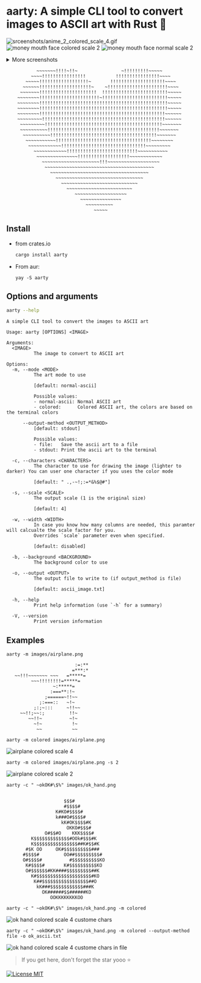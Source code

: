 # aarty: A simple CLI tool to convert images to ASCII art with Rust 🦀

![srceenshots/anime_2_colored_scale_4.gif](./srceenshots/anime_2_colored_scale_4.gif)
![money mouth face colored scale 2](./srceenshots/money_mouth_face_colored_scale_2.png)
![money mouth face normal scale 2](./srceenshots/money_mouth_face_normal_scale_2.png)

<details>
<summary>More screenshots</summary>

![crab colored scale 1](./srceenshots/crap_colored_scale_1.png)
[Original image](./images/crab.png)
![crap colored scale](./srceenshots/crap_colored_scale_2.png)
[Original image](./images/crab.png)
![nerd face colored scale](./srceenshots/nerd_face_colored_scale_2.png)
[Original image](./images/nerd_face.png)
![nerd face normal scale](./srceenshots/nerd_face_normal_scale_2.png)
[Original image](./images/nerd_face.png)
![srceenshots/anime_2_colored_scale_4.gif](./srceenshots/anime_2_colored_scale_4.gif)
[Original image](./images/anime_2.jpg)
![anime colored scale 3](./srceenshots/anime_colored_scale_3.gif)
[Original image](./images/anime.jpg)

</details>

```
           ~~~~~~~!!!!~!!~                ~!!!!!!!!!~~~~~           
         ~~~~!!!!!!!!!!!!!!!!           !!!!!!!!!!!!!!!!~~~~        
       ~~~~~!!!!!!!!!!!!!!!!!!~       !!!!!!!!!!!!!!!!!!!!~~~~      
      ~~~~~~!!!!!!!!!!!!!!!!!!!~    ~!!!!!!!!!!!!!!!!!!!!!!~~~~     
     ~~~~~~~!!!!!!!!!!!!!!!!!!!!!  !!!!!!!!!!!!!!!!!!!!!!!!~~~~~    
    ~~~~~~~~!!!!!!!!!!!!!!!!!!!!!!~!!!!!!!!!!!!!!!!!!!!!!!!~~~~~    
    ~~~~~~~~!!!!!!!!!!!!!!!!!!!!!!!!!!!!!!!!!!!!!!!!!!!!!!!~~~~~    
    ~~~~~~~~!!!!!!!!!!!!!!!!!!!!!!!!!!!!!!!!!!!!!!!!!!!!!!!~~~~~    
    ~~~~~~~~!!!!!!!!!!!!!!!!!!!!!!!!!!!!!!!!!!!!!!!!!!!!!!~~~~~~    
    ~~~~~~~~~!!!!!!!!!!!!!!!!!!!!!!!!!!!!!!!!!!!!!!!!!!!!!~~~~~~    
     ~~~~~~~~~!!!!!!!!!!!!!!!!!!!!!!!!!!!!!!!!!!!!!!!!!!!~~~~~~~    
     ~~~~~~~~~~!!!!!!!!!!!!!!!!!!!!!!!!!!!!!!!!!!!!!!!!!~~~~~~~     
      ~~~~~~~~~~!!!!!!!!!!!!!!!!!!!!!!!!!!!!!!!!!!!!!!!~~~~~~~      
       ~~~~~~~~~~~!!!!!!!!!!!!!!!!!!!!!!!!!!!!!!!!!!!~~~~~~~~       
        ~~~~~~~~~~~~!!!!!!!!!!!!!!!!!!!!!!!!!!!!!!!~~~~~~~~~        
          ~~~~~~~~~~~~!!!!!!!!!!!!!!!!!!!!!!!!!!~~~~~~~~~~~         
           ~~~~~~~~~~~~~~~!!!!!!!!!!!!!!!!!!!~~~~~~~~~~~~           
             ~~~~~~~~~~~~~~~~~~~~~!!!~~~~~~~~~~~~~~~~~~~            
              ~~~~~~~~~~~~~~~~~~~~~~~~~~~~~~~~~~~~~~~~              
                ~~~~~~~~~~~~~~~~~~~~~~~~~~~~~~~~~~~~                
                  ~~~~~~~~~~~~~~~~~~~~~~~~~~~~~~~~                  
                    ~~~~~~~~~~~~~~~~~~~~~~~~~~~~                    
                      ~~~~~~~~~~~~~~~~~~~~~~~~                      
                         ~~~~~~~~~~~~~~~~~~~                        
                           ~~~~~~~~~~~~~~~                          
                             ~~~~~~~~~~                             
                                ~~~~~                
```

## Install

- from crates.io
    ```bash
    cargo install aarty
    ```
- From aur: 
  ```shell 
  yay -S aarty
  ```

## Options and arguments


```bash
aarty --help
```
```
A simple CLI tool to convert the images to ASCII art

Usage: aarty [OPTIONS] <IMAGE>

Arguments:
  <IMAGE>
          The image to convert to ASCII art

Options:
  -m, --mode <MODE>
          The art mode to use
          
          [default: normal-ascii]

          Possible values:
          - normal-ascii: Normal ASCII art
          - colored:      Colored ASCII art, the colors are based on the terminal colors

      --output-method <OUTPUT_METHOD>
          [default: stdout]

          Possible values:
          - file:   Save the ascii art to a file
          - stdout: Print the ascii art to the terminal

  -c, --characters <CHARACTERS>
          The character to use for drawing the image (lighter to darker) You can user one character if you uses the color mode
          
          [default: " .,-~!;:=*&%$@#"]

  -s, --scale <SCALE>
          The output scale (1 is the original size)
          
          [default: 4]

  -w, --width <WIDTH>
          In case you know how many columns are needed, this paramter will calcualte the scale factor for you.
          Overrides `scale` parameter even when specified.

          [default: disabled]

  -b, --background <BACKGROUND>
          The background color to use

  -o, --output <OUTPUT>
          The output file to write to (if output_method is file)
          
          [default: ascii_image.txt]

  -h, --help
          Print help information (use `-h` for a summary)

  -V, --version
          Print version information
```

## Examples

```shell
aarty -m images/airplane.png
```
```
                         :=:**    
                        =***:*    
   ~~!!!~~~~~~~ ~~~   =*****=     
         ~~~!!!!!!!!=*****=       
                 ~:*****=         
                :===**:!~         
              ;======~!!~~        
            ;:===::   ~!~         
          ;:;~:::     ~!!~~       
     ~~!!;~~:;         !!~        
        ~~!!~          ~!~        
          ~!~           !~        
           ~~           ~~        
```

```shell
aarty -m colored images/airplane.png
```
![airplane colored scale 4](./srceenshots/airplane_colored_scale_4.png)

```shell
aarty -m colored images/airplane.png -s 2
```
![airplane colored scale 2](./srceenshots/airplane_colored_scale_2.png)

```shell
aarty -c " ~okOK#\$%" images/ok_hand.png
```
```
                                        
                     $$$#               
                     #$$$$#             
                  K#KO#$$$$#            
                  k###O#$$$$#           
                    kK#OK$$$$#K         
                      OKKO#$$$#         
              O#$$#O    KKK$$$$#        
         K$$$$$$$$$$$$$#OOk#$$$#K       
         K$$$$$$$$$$$$$$$$##K#$$#K      
       #$K OO     OK#$$$$$$$$$$###      
      #$$$$#         OO##$$$$$$$$$#     
      O#$$$$#          #$$$$$$$$$$KO    
       K#$$$$#       K#$$$$$$$$$$KO     
       O#$$$$$$#KK####$$$$$$$$$##K      
         K#$$$$$$$$$$$$$$$$$$$$#KO      
          K##$$$$$$$$$$$$$$$$$##O       
           kK###$$$$$$$$$$$$###K        
             OK######$$######KO         
                OOKKKKKKKKOO            
```

```shell
aarty -c " ~okOK#\$%" images/ok_hand.png -m colored
```
![ok hand colored scale 4 custome chars](./srceenshots/ok_hand_colored_scale_4_custome_chars.png)

```shell
aarty -c " ~okOK#\$%" images/ok_hand.png -m colored --output-method file -o ok_ascii.txt
```
![ok hand colored scale 4 custome chars in file](./srceenshots/ok_hand_colored_scale_4_custome_chars_in_file.png)

> If you get here, don't forget the star yooo ⭐


[![License MIT](https://img.shields.io/badge/license-MIT-green.svg)](https://spdx.org/licenses/MIT.html)

